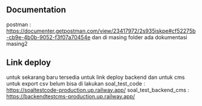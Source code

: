 ## Documentation

postman : https://documenter.getpostman.com/view/23417972/2s935iskpe#cf52275b-cb9e-4b0b-9052-f3f07a70454e
dan di masing folder ada dokumentasi masing2

## Link deploy
untuk sekarang baru tersedia untuk link deploy backend dan untuk cms untuk export csv belum bisa di lakukan
soal_test_code : https://soaltestcode-production.up.railway.app/
soal_test_backend_cms : https://backendtestcms-production.up.railway.app/